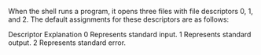 When the shell runs a program, it opens three files with file descriptors 0, 1, and 2. The default assignments for these descriptors are as follows:

Descriptor  Explanation
0	Represents standard input.
1	Represents standard output.
2	Represents standard error.
